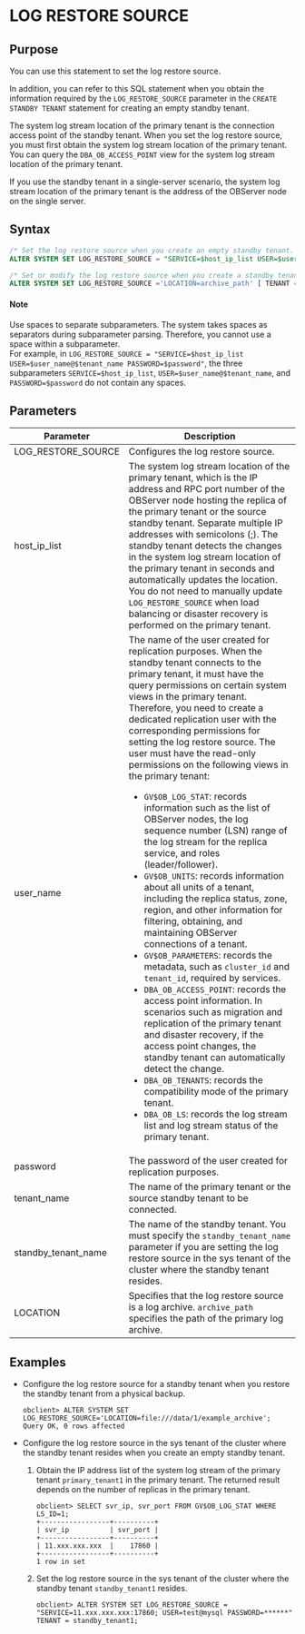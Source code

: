 # LOG RESTORE SOURCE

## Purpose

You can use this statement to set the log restore source. 

In addition, you can refer to this SQL statement when you obtain the information required by the `LOG_RESTORE_SOURCE` parameter in the `CREATE STANDBY TENANT` statement for creating an empty standby tenant. 

The system log stream location of the primary tenant is the connection access point of the standby tenant. When you set the log restore source, you must first obtain the system log stream location of the primary tenant. You can query the `DBA_OB_ACCESS_POINT` view for the system log stream location of the primary tenant. 

If you use the standby tenant in a single-server scenario, the system log stream location of the primary tenant is the address of the OBServer node on the single server. 

## Syntax

```sql
/* Set the log restore source when you create an empty standby tenant. */
ALTER SYSTEM SET LOG_RESTORE_SOURCE = "SERVICE=$host_ip_list USER=$user_name@$tenant_name PASSWORD=$password" [ TENANT = standby_tenant_name ];

/* Set or modify the log restore source when you create a standby tenant by restoring a physical backup. */
ALTER SYSTEM SET LOG_RESTORE_SOURCE ='LOCATION=archive_path' [ TENANT = standby_tenant_name ];
```

<main id="notice" type='explain'>
    <h4>Note</h4>
    <p>Use spaces to separate subparameters. The system takes spaces as separators during subparameter parsing. Therefore, you cannot use a space within a subparameter. <br>For example, in <code>LOG_RESTORE_SOURCE = "SERVICE=$host_ip_list USER=$user_name@$tenant_name PASSWORD=$password"</code>, the three subparameters <code>SERVICE=$host_ip_list</code>, <code>USER=$user_name@$tenant_name</code>, and <code>PASSWORD=$password</code> do not contain any spaces.</br> </p>
</main>


## Parameters

| **Parameter** | **Description** |
|------------------------|------------------------|
| LOG_RESTORE_SOURCE | Configures the log restore source.  |
| host_ip_list | The system log stream location of the primary tenant, which is the IP address and RPC port number of the OBServer node hosting the replica of the primary tenant or the source standby tenant. Separate multiple IP addresses with semicolons (;). The standby tenant detects the changes in the system log stream location of the primary tenant in seconds and automatically updates the location. You do not need to manually update `LOG_RESTORE_SOURCE` when load balancing or disaster recovery is performed on the primary tenant.  |
| user_name | The name of the user created for replication purposes. When the standby tenant connects to the primary tenant, it must have the query permissions on certain system views in the primary tenant. Therefore, you need to create a dedicated replication user with the corresponding permissions for setting the log restore source. The user must have the read-only permissions on the following views in the primary tenant:<ul><li>`GV$OB_LOG_STAT`: records information such as the list of OBServer nodes, the log sequence number (LSN) range of the log stream for the replica service, and roles (leader/follower). </li><li>`GV$OB_UNITS`: records information about all units of a tenant, including the replica status, zone, region, and other information for filtering, obtaining, and maintaining OBServer connections of a tenant. </li><li>`GV$OB_PARAMETERS`: records the metadata, such as `cluster_id` and `tenant_id`, required by services. </li><li>`DBA_OB_ACCESS_POINT`: records the access point information. In scenarios such as migration and replication of the primary tenant and disaster recovery, if the access point changes, the standby tenant can automatically detect the change. </li><li>`DBA_OB_TENANTS`: records the compatibility mode of the primary tenant. </li><li>`DBA_OB_LS`: records the log stream list and log stream status of the primary tenant. </li></ul> |
| password | The password of the user created for replication purposes.  |
| tenant_name | The name of the primary tenant or the source standby tenant to be connected.  |
| standby_tenant_name | The name of the standby tenant. You must specify the `standby_tenant_name` parameter if you are setting the log restore source in the sys tenant of the cluster where the standby tenant resides.  |
| LOCATION | Specifies that the log restore source is a log archive. `archive_path` specifies the path of the primary log archive.  |

## Examples

* Configure the log restore source for a standby tenant when you restore the standby tenant from a physical backup. 

   ```shell
   obclient> ALTER SYSTEM SET LOG_RESTORE_SOURCE='LOCATION=file:///data/1/example_archive';
   Query OK, 0 rows affected
   ```

* Configure the log restore source in the sys tenant of the cluster where the standby tenant resides when you create an empty standby tenant. 

   1. Obtain the IP address list of the system log stream of the primary tenant `primary_tenant1` in the primary tenant. The returned result depends on the number of replicas in the primary tenant. 

      ```shell
      obclient> SELECT svr_ip, svr_port FROM GV$OB_LOG_STAT WHERE LS_ID=1;
      +-----------------+----------+
      | svr_ip          | svr_port |
      +-----------------+----------+
      | 11.xxx.xxx.xxx  |    17860 |
      +-----------------+----------+
      1 row in set
      ```

   2. Set the log restore source in the sys tenant of the cluster where the standby tenant `standby_tenant1` resides. 

      ```shell
      obclient> ALTER SYSTEM SET LOG_RESTORE_SOURCE = "SERVICE=11.xxx.xxx.xxx:17860; USER=test@mysql PASSWORD=******" TENANT = standby_tenant1;
      ```
